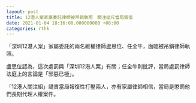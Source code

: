 ```yaml
---
layout: post
title: 12港人案家屬委託律師被吊銷執照　關注組斥當局報復
date: 2021-01-04 18:16:00.000000000 +08:00
categories: rthk
---
```


「深圳12港人案」家屬委託的兩名維權律師盧思位、任全牛，面臨被吊銷律師執照。

盧思位認為，這次處罰與「深圳12港人案」有關；任全牛則批評，當局處罰律師法庭上的言論是「邪惡已極」。

「12港人關注組」譴責當局報復性打壓兩人，亦有家屬律師相信，當局是懲罰他們長期代理人權案件。
